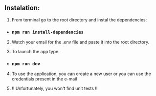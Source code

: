 ## Instalation:

1. From terminal go to the root directory and instal the dependencies:
 - ### `npm run install-dependencies`

2. Watch your email for the .env file and paste it into the root directory.

3. To launch the app type:
 - ### `npm run dev`

4. To use the application, you can create a new user or you can use the credentials present in the e-mail

5. !! Unfortunately, you won't find unit tests !!